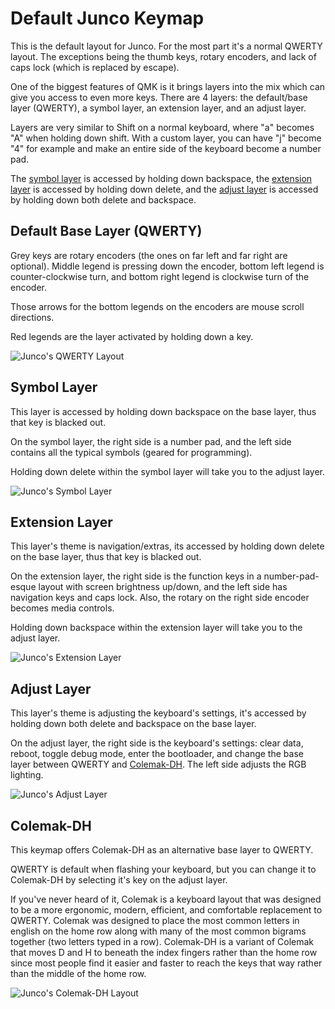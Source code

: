 # Default Junco Keymap

This is the default layout for Junco. For the most part it's a normal QWERTY layout. The exceptions being the thumb keys, rotary encoders, and lack of caps lock (which is replaced by escape).

One of the biggest features of QMK is it brings layers into the mix which can give you access to even more keys. There are 4 layers: the default/base layer (QWERTY), a symbol layer, an extension layer, and an adjust layer.

Layers are very similar to Shift on a normal keyboard, where "a" becomes "A" when holding down shift. With a custom layer, you can have "j" become "4" for example and make an entire side of the keyboard become a number pad.

The [symbol layer](#symbol-layer) is accessed by holding down backspace, the [extension layer](#extension-layer) is accessed by holding down delete, and the [adjust layer](#adjust-layer) is accessed by holding down both delete and backspace.

## Default Base Layer (QWERTY)

Grey keys are rotary encoders (the ones on far left and far right are optional). Middle legend is pressing down the encoder, bottom left legend is counter-clockwise turn, and bottom right legend is clockwise turn of the encoder.

Those arrows for the bottom legends on the encoders are mouse scroll directions.

Red legends are the layer activated by holding down a key.

![Junco's QWERTY Layout](https://i.imgur.com/fXGt5Jh.png)

## Symbol Layer

This layer is accessed by holding down backspace on the base layer, thus that key is blacked out.

On the symbol layer, the right side is a number pad, and the left side contains all the typical symbols (geared for programming).

Holding down delete within the symbol layer will take you to the adjust layer.

![Junco's Symbol Layer](https://i.imgur.com/6F35Z4W.png)

## Extension Layer

This layer's theme is navigation/extras, its accessed by holding down delete on the base layer, thus that key is blacked out.

On the extension layer, the right side is the function keys in a number-pad-esque layout with screen brightness up/down, and the left side has navigation keys and caps lock. Also, the rotary on the right side encoder becomes media controls.

Holding down backspace within the extension layer will take you to the adjust layer.

![Junco's Extension Layer](https://i.imgur.com/FETcqkC.png)

## Adjust Layer

This layer's theme is adjusting the keyboard's settings, it's accessed by holding down both delete and backspace on the base layer.

On the adjust layer, the right side is the keyboard's settings: clear data, reboot, toggle debug mode, enter the bootloader, and change the base layer between QWERTY and [Colemak-DH](#colemak-dh). The left side adjusts the RGB lighting.

![Junco's Adjust Layer](https://i.imgur.com/fRsdlt3.png)

## Colemak-DH

This keymap offers Colemak-DH as an alternative base layer to QWERTY.

QWERTY is default when flashing your keyboard, but you can change it to Colemak-DH by selecting it's key on the adjust layer.

If you've never heard of it, Colemak is a keyboard layout that was designed to be a more ergonomic, modern, efficient, and comfortable replacement to QWERTY. Colemak was designed to place the most common letters in english on the home row along with many of the most common bigrams together (two letters typed in a row). Colemak-DH is a variant of Colemak that moves D and H to beneath the index fingers rather than the home row since most people find it easier and faster to reach the keys that way rather than the middle of the home row.

![Junco's Colemak-DH Layout](https://i.imgur.com/u5iXszJ.png)
